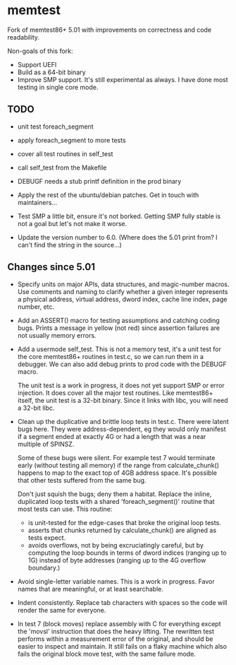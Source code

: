 # memtest

Fork of memtest86+ 5.01 with improvements on correctness and code readability.

Non-goals of this fork:
 - Support UEFI
 - Build as a 64-bit binary
 - Improve SMP support. It's still experimental as always. I have done most
   testing in single core mode.


## TODO

 - unit test foreach_segment

 - apply foreach_segment to more tests

 - cover all test routines in self_test

 - call self_test from the Makefile

 - DEBUGF needs a stub printf definition in the prod binary

 - Apply the rest of the ubuntu/debian patches.
   Get in touch with maintainers...

 - Test SMP a little bit, ensure it's not borked. Getting SMP fully
   stable is not a goal but let's not make it worse.

 - Update the version number to 6.0. (Where does the 5.01 print from?
   I can't find the string in the source...)

## Changes since 5.01

 - Specify units on major APIs, data structures, and magic-number
   macros. Use comments and naming to clarify whether a given
   integer represents a physical address, virtual address,
   dword index, cache line index, page number, etc.

 - Add an ASSERT() macro for testing assumptions and catching coding
   bugs. Prints a message in yellow (not red) since assertion failures
   are not usually memory errors.

 - Add a usermode self_test. This is not a memory test, it's a unit test
   for the core memtest86+ routines in test.c, so we can run them in
   a debugger. We can also add debug prints to prod code with the DEBUGF
   macro.

   The unit test is a work in progress, it does not yet support SMP or
   error injection. It does cover all the major test routines. Like
   memtest86+ itself, the unit test is a 32-bit binary. Since it links
   with libc, you will need a 32-bit libc.

 - Clean up the duplicative and brittle loop tests in test.c. There were
   latent bugs here. They were address-dependent, eg they would only manifest
   if a segment ended at exactly 4G or had a length that was a near multiple
   of SPINSZ.

   Some of these bugs were silent. For example test 7 would terminate
   early (without testing all memory) if the range from calculate_chunk()
   happens to map to the exact top of 4GB address space. It's possible
   that other tests suffered from the same bug.

   Don't just squish the bugs; deny them a habitat. Replace the inline,
   duplicated loop tests with a shared 'foreach_segment()' routine
   that most tests can use. This routine:
    * is unit-tested for the edge-cases that broke the original loop tests.
    * asserts that chunks returned by calculate_chunk() are aligned
      as tests expect.
    * avoids overflows, not by being excruciatingly careful, but by
      computing the loop bounds in terms of dword indices (ranging up
      to 1G) instead of byte addresses (ranging up to the 4G overflow
      boundary.)

 - Avoid single-letter variable names. This is a work in progress.
   Favor names that are meaningful, or at least searchable.

 - Indent consistently. Replace tab characters with spaces so the code will
   render the same for everyone.

 - In test 7 (block moves) replace assembly with C for everything except
   the 'movsl' instruction that does the heavy lifting. The rewritten test
   performs within a measurement error of the original, and should be easier
   to inspect and maintain. It still fails on a flaky machine which
   also fails the original block move test, with the same failure mode.
